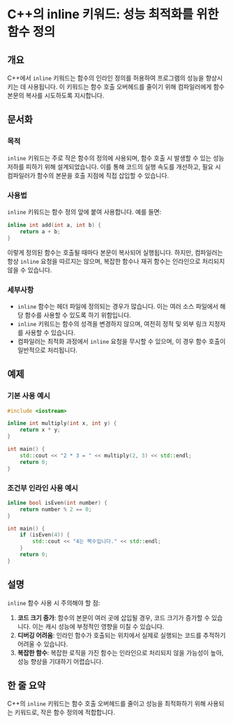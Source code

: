 <!--
Meta Description: # C++의 inline 키워드: 성능 최적화를 위한 함수 정의 ## 개요 C++에서 `inline` 키워드는 함수의 인라인 정의를 허용하여 프로그램의 성능을 향상시키는 데 사용됩니다. 이 키워드는 함수 호출 오버헤드를 줄이기 위해 컴파일러에게 함수 본문의 복사를 시도...
Meta Keywords: inline, int, 키워드는, 있습니다, 함수의
-->

# C++의 inline 키워드: 성능 최적화를 위한 함수 정의

## 개요
C++에서 `inline` 키워드는 함수의 인라인 정의를 허용하여 프로그램의 성능을 향상시키는 데 사용됩니다. 이 키워드는 함수 호출 오버헤드를 줄이기 위해 컴파일러에게 함수 본문의 복사를 시도하도록 지시합니다.

## 문서화
### 목적
`inline` 키워드는 주로 작은 함수의 정의에 사용되며, 함수 호출 시 발생할 수 있는 성능 저하를 피하기 위해 설계되었습니다. 이를 통해 코드의 실행 속도를 개선하고, 필요 시 컴파일러가 함수의 본문을 호출 지점에 직접 삽입할 수 있습니다.

### 사용법
`inline` 키워드는 함수 정의 앞에 붙여 사용합니다. 예를 들면:

```cpp
inline int add(int a, int b) {
    return a + b;
}
```

이렇게 정의된 함수는 호출될 때마다 본문이 복사되어 실행됩니다. 하지만, 컴파일러는 항상 `inline` 요청을 따르지는 않으며, 복잡한 함수나 재귀 함수는 인라인으로 처리되지 않을 수 있습니다.

### 세부사항
- `inline` 함수는 헤더 파일에 정의되는 경우가 많습니다. 이는 여러 소스 파일에서 해당 함수를 사용할 수 있도록 하기 위함입니다.
- `inline` 키워드는 함수의 성격을 변경하지 않으며, 여전히 정적 및 외부 링크 지정자를 사용할 수 있습니다.
- 컴파일러는 최적화 과정에서 `inline` 요청을 무시할 수 있으며, 이 경우 함수 호출이 일반적으로 처리됩니다.

## 예제
### 기본 사용 예시
```cpp
#include <iostream>

inline int multiply(int x, int y) {
    return x * y;
}

int main() {
    std::cout << "2 * 3 = " << multiply(2, 3) << std::endl;
    return 0;
}
```

### 조건부 인라인 사용 예시
```cpp
inline bool isEven(int number) {
    return number % 2 == 0;
}

int main() {
    if (isEven(4)) {
        std::cout << "4는 짝수입니다." << std::endl;
    }
    return 0;
}
```

## 설명
`inline` 함수 사용 시 주의해야 할 점:
1. **코드 크기 증가**: 함수의 본문이 여러 곳에 삽입될 경우, 코드 크기가 증가할 수 있습니다. 이는 캐시 성능에 부정적인 영향을 미칠 수 있습니다.
2. **디버깅 어려움**: 인라인 함수가 호출되는 위치에서 실제로 실행되는 코드를 추적하기 어려울 수 있습니다.
3. **복잡한 함수**: 복잡한 로직을 가진 함수는 인라인으로 처리되지 않을 가능성이 높아, 성능 향상을 기대하기 어렵습니다.

## 한 줄 요약
C++의 `inline` 키워드는 함수 호출 오버헤드를 줄이고 성능을 최적화하기 위해 사용되는 키워드로, 작은 함수 정의에 적합합니다.